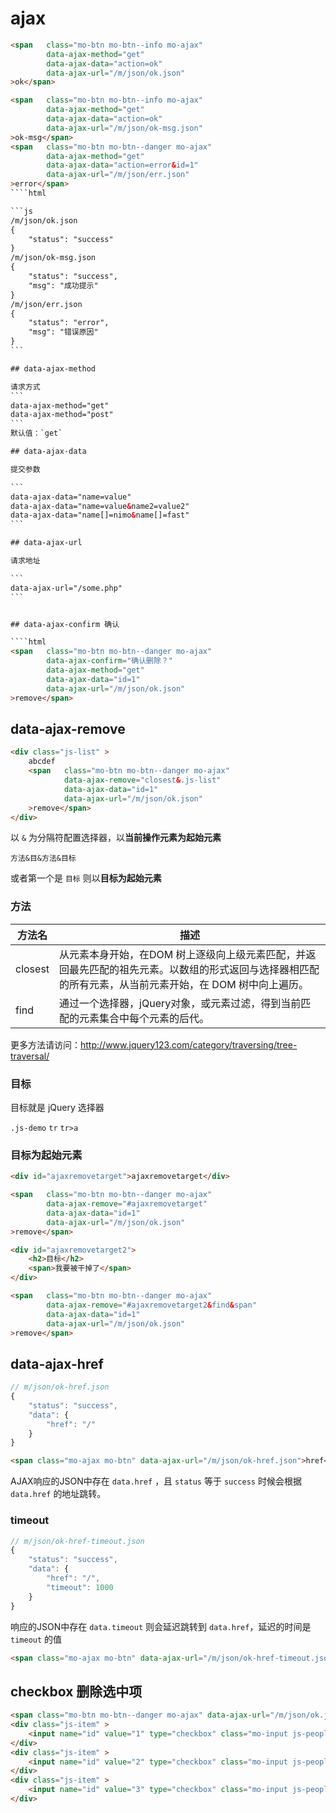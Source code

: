 # ajax


````html
<span   class="mo-btn mo-btn--info mo-ajax"
        data-ajax-method="get"
        data-ajax-data="action=ok"
        data-ajax-url="/m/json/ok.json"
>ok</span>

<span   class="mo-btn mo-btn--info mo-ajax"
        data-ajax-method="get"
        data-ajax-data="action=ok"
        data-ajax-url="/m/json/ok-msg.json"
>ok-msg</span>
<span   class="mo-btn mo-btn--danger mo-ajax"
        data-ajax-method="get"
        data-ajax-data="action=error&id=1"
        data-ajax-url="/m/json/err.json"
>error</span>
````html

```js
/m/json/ok.json
{
    "status": "success"
}
/m/json/ok-msg.json
{
    "status": "success",
    "msg": "成功提示"
}
/m/json/err.json
{
    "status": "error",
    "msg": "错误原因"
}
```

## data-ajax-method

请求方式
```
data-ajax-method="get"
data-ajax-method="post"
```
默认值：`get`

## data-ajax-data

提交参数

```
data-ajax-data="name=value"
data-ajax-data="name=value&name2=value2"
data-ajax-data="name[]=nimo&name[]=fast"
```

## data-ajax-url

请求地址

```
data-ajax-url="/some.php"
```


## data-ajax-confirm 确认

````html
<span   class="mo-btn mo-btn--danger mo-ajax"
        data-ajax-confirm="确认删除？"
        data-ajax-method="get"
        data-ajax-data="id=1"  
        data-ajax-url="/m/json/ok.json"
>remove</span>
````

## data-ajax-remove


````html
<div class="js-list" >
    abcdef
    <span   class="mo-btn mo-btn--danger mo-ajax"
            data-ajax-remove="closest&.js-list"
            data-ajax-data="id=1"  
            data-ajax-url="/m/json/ok.json"
    >remove</span>
</div>
````

以 `&` 为分隔符配置选择器，以**当前操作元素为起始元素**

`方法&目&方法&目标`

或者第一个是 `目标` 则以**目标为起始元素**

### 方法

| 方法名 | 描述 |
|-------|-----|
| closest | 从元素本身开始，在DOM 树上逐级向上级元素匹配，并返回最先匹配的祖先元素。以数组的形式返回与选择器相匹配的所有元素，从当前元素开始，在 DOM 树中向上遍历。 |
| find | 通过一个选择器，jQuery对象，或元素过滤，得到当前匹配的元素集合中每个元素的后代。 |

更多方法请访问：http://www.jquery123.com/category/traversing/tree-traversal/

### 目标

目标就是 jQuery 选择器

`.js-demo` `tr` `tr>a`


### 目标为起始元素

````html
<div id="ajaxremovetarget">ajaxremovetarget</div>

<span   class="mo-btn mo-btn--danger mo-ajax"
        data-ajax-remove="#ajaxremovetarget"
        data-ajax-data="id=1"  
        data-ajax-url="/m/json/ok.json"
>remove</span>
````

````html
<div id="ajaxremovetarget2">
    <h2>目标</h2>
    <span>我要被干掉了</span>
</div>

<span   class="mo-btn mo-btn--danger mo-ajax"
        data-ajax-remove="#ajaxremovetarget2&find&span"
        data-ajax-data="id=1"  
        data-ajax-url="/m/json/ok.json"
>remove</span>
````

## data-ajax-href

```js
// m/json/ok-href.json
{
    "status": "success",
    "data": {
        "href": "/"
    }
}
```

````html
<span class="mo-ajax mo-btn" data-ajax-url="/m/json/ok-href.json">href</span>
````

AJAX响应的JSON中存在 `data.href` ，且 `status` 等于 `success` 时候会根据 `data.href` 的地址跳转。


### timeout

```js
// m/json/ok-href-timeout.json
{
    "status": "success",
    "data": {
        "href": "/",
        "timeout": 1000
    }
}
```

响应的JSON中存在 `data.timeout` 则会延迟跳转到 `data.href`，延迟的时间是 `timeout` 的值

````html
<span class="mo-ajax mo-btn" data-ajax-url="/m/json/ok-href-timeout.json">timeout</span>
````


## checkbox 删除选中项
<!-- 未来如果有更好的方式，则换一个方法名，并建议用户不要使用 checkbox  -->

````html
<span class="mo-btn mo-btn--danger mo-ajax" data-ajax-url="/m/json/ok.json" data-ajax-checkbox=".js-people:checked" data-ajax-remove=".js-people:checked&closest&.js-item" >删除选中项目</span>
<div class="js-item" >
    <input name="id" value="1" type="checkbox" class="mo-input js-people" /> 张三
</div>
<div class="js-item" >
    <input name="id" value="2" type="checkbox" class="mo-input js-people" /> 李四
</div>
<div class="js-item" >
    <input name="id" value="3" type="checkbox" class="mo-input js-people" /> 王五
</div>

````
